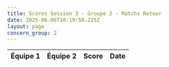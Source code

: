 ```yaml
---
title: Scores Session 3 - Groupe 2 - Matchs Retour
date: 2025-06-06T10:19:58.225Z
layout: page
concern_group: 2
---
```




| Équipe 1 | Équipe 2 | Score | Date |
|----------|----------|-------|------|

